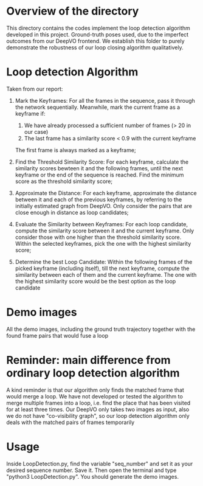# Overview of the directory
This directory contains the codes implement the loop detection algorithm developed in this project. Ground-truth poses used, due to the imperfect outcomes from our DeepVO frontend. We establish this folder to purely demonstrate the robustness of our loop closing algorithm qualitatively. 

# Loop detection Algorithm
Taken from our report:

1. Mark the Keyframes: For all the frames in the sequence, pass it through the network sequentially. Meanwhile, mark the current frame as a keyframe if:
    1. We have already processed a sufficient number of frames (> 20 in our case)
    2. The last frame has a similarity score < 0.9 with the current keyframe

    The first frame is always marked as a keyframe;
2. Find the Threshold Similarity Score: For each keyframe, calculate the similarity scores bewteen it and the following frames, until the next keyframe or the end of the sequence is reached. Find the minimum score as the threshold similarity score;
3. Approximate the Distance: For each keyframe, approximate the distance between it and each of the previous keyframes, by referring to the initially estimated graph from DeepVO. Only consider the pairs that are close enough in distance as loop candidates;
4. Evaluate the Similarity between Keyframes: For each loop candidate, compute the similarity score between it and the current keyframe. Only consider those with one higher than the threshold similarity score. Within the selected keyframes, pick the one with the highest similarity score;
5. Determine the best Loop Candidate: Within the following frames of the picked keyframe (including itself), till the next keyframe, compute the similarity between each of them and the current keyframe. The one with the highest similarity score would be the best option as the loop candidate



# Demo images
All the demo images, including the ground truth trajectory together with the found frame pairs that would fuse a loop


# Reminder: main difference from ordinary loop detection algorithm
A kind reminder is that our algorithm only finds the matched frame that would merge a loop. We have not developed or tested the algorithm to merge multiple frames into a loop, i.e. find the place that has been visited for at least three times. Our DeepVO only takes two images as input, also we do not have "co-visibility graph", so our loop detection algorithm only deals with the matched pairs of frames temporarily 

# Usage
Inside LoopDetection.py, find the variable "seq_number" and set it as your desired sequence number.
Save it. Then open the terminal and type "python3 LoopDetection.py". You should generate the demo images. 
